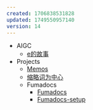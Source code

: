 ```yaml
---
created: 1706838531828
updated: 1749550957140
version: 14
---
```


- <span id="2024-02-13-05-00-46-g147">AIGC</span>
  - [e的故事](docs/2024-02-07-06-52-46-s09t.md)
- <span id="2024-02-13-05-01-53-f4x1">Projects</span>
  - [Memos](docs/2024-02-13-05-02-38-hzz9.md)
  - [缩略词为中心](docs/2024-04-05-08-34-36-d1eh.md)
  - <span id="2025-06-06-06-56-41-3hfg">Fumadocs</span>
    - [Fumadocs](docs/2025-06-09-13-57-43-klad.md)
    - [Fumadocs-setup](docs/2025-06-10-18-22-35-zssa.md)
